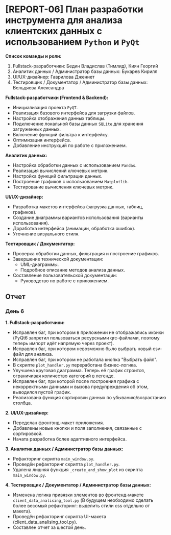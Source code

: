 # [REPORT-06] План разработки инструмента для анализа клиентских данных с использованием `Python` и `PyQt`

**Список команды и роли:**

1. Fullstack-разработчики: Бедин Владислав (Тимлид), Киян Георгий
2. Аналитик данных / Администратор базы данных: Букарев Кирилл
3. UI/UX-дизайнер: Гаврилова Дженнет
4. Тестировщик / Документатор / Администратор базы данных: Вельдяева Александра

**Fullstack-разработчики (Frontend & Backend):**

* Инициализация проекта `PyQT`.
* Реализация базового интерфейса для загрузки файлов.
* Настройка отображения данных таблицы.
* Подключение локальной базы данных `SQLite` для хранения загруженных данных.
* Включение функций фильтра к интерфейсу.
* Оптимизация интерфейса.
* Добавление инструкций по работе с приложением.

**Аналитик данных:**

* Настройка обработки данных с использованием `Pandas`.
* Реализация вычислений ключевых метрик.
* Настройка функций фильтрации данных.
* Построение графиков с использованием `Matplotlib`.
* Тестирование вычисления ключевых метрик.

**UI/UX-дизайнер:**

* Разработка макетов интерфейса (загрузка данных, таблиц, графиков).
* Создание диаграммы вариантов использования (варианты использования).
* Доработка интерфейса (анимации, обработка ошибок).
* Уточнение визуального стиля.

**Тестировщик / Документатор:**

* Проверка обработки данных, фильтрация и построение графиков.
* Завершение технической документации:
  * UML-диаграммы.
  * Подробное описание методов анализа данных.
* Составление пользовательской документации:
  * Руководство по работе с приложением.

## Отчет

### День 6

**1. Fullstack-разработчики:**

* Исправлен баг, при котором в приложении не отображались иконки (PyQt6 запретил пользоваться ресурсными qrc-файлами, поэтому теперь импорт идёт напрямую через проект).
* Исправлен баг, при котором невозможно было выбрать новый csv-файл для анализа.
* Исправлен баг, при котором не работала кнопка "Выбрать файл".
* В скрипте `plot_handler.py` переработана бизнес-логика.
* Улучшена круговая диаграмма. Теперь её график строится, ограничивая количество категорий в легенде.
* Исправлен баг, при которой после построения графика с некорректными данными и вызова предупреждения об этом, выводился пустой график.
* Реализована функция сортировки данных по убыванию/возрастанию столбца.

**2. UI/UX-дизайнер:**

* Переделан фронтэнд-макет приложения.
* Добавлены новые кнопки и поля заполнения, связанные с сортировкой.
* Начата разработка более адаптивного интерфейса.
  
**3. Аналитик данных / Администратор базы данных:**

* Рефакторинг скрипта `main_window.py`.
* Проведён рефакторинг скрипта `plot_handler.py`.
* Удалена лишняя функция `_create_and_show_plot` из скрипта `main_window.py`.

**4. Тестировщик / Документатор / Администратор базы данных:**

* Изменена логика привязки элементов во фронтенд-макете `client_data_analising_tool.py` (В будущем необходимо сделать более весомый рефакторинг: выделить стили css отдельно от макета).
* Проведён рефакторинг скрипта UI-макета (client_data_analising_tool.py).
* Составлен отчет за шестой день.

